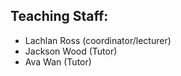 
## Teaching Staff:
-  Lachlan Ross (coordinator/lecturer)
-  Jackson Wood (Tutor)
-  Ava Wan (Tutor)
